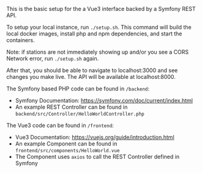 This is the basic setup for the a Vue3 interface backed by a Symfony REST API.

To setup your local instance, run `./setup.sh`. This command will build the local docker images, install php and npm dependencies, and start the containers.

Note: if stations are not immediately showing up and/or you see a CORS Network error, run `./setup.sh` again.

After that, you should be able to navigate to localhost:3000 and see changes you make live. The API will be available at localhost:8000.

The Symfony based PHP code can be found in `/backend`:
- Symfony Documentation: https://symfony.com/doc/current/index.html
- An example REST Controller can be found in `backend/src/Controller/HelloWorldController.php`

The Vue3 code can be found in `/frontend`:
- Vue3 Documentation: https://vuejs.org/guide/introduction.html
- An example Component can be found in `frontend/src/components/HelloWorld.vue`
- The Component uses `axios` to call the REST Controller defined in Symfony